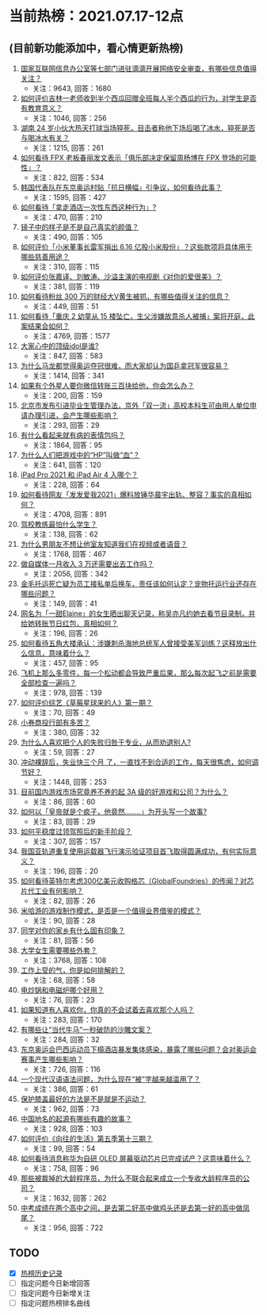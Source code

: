 # 当前热榜：2021.07.17-12点
## (目前新功能添加中，看心情更新热榜)
1. [国家互联网信息办公室等七部门进驻滴滴开展网络安全审查，有哪些信息值得关注？](https://www.zhihu.com/question/472557033)
    * 关注：9643, 回答：1680
2. [如何评价吉林一老师收到半个西瓜回赠全班每人半个西瓜的行为，对学生是否有教育意义？](https://www.zhihu.com/question/472444124)
    * 关注：1046, 回答：256
3. [湖南 24 岁小伙大热天打球当场猝死，目击者称他下场后喝了冰水，猝死是否与喝冰水有关？](https://www.zhihu.com/question/472510464)
    * 关注：1215, 回答：261
4. [如何看待 FPX 老板春丽发文表示「俱乐部决定保留周杨博在 FPX 登场的可能性」？](https://www.zhihu.com/question/472601397)
    * 关注：822, 回答：534
5. [韩国代表队在东京奥运村贴「抗日横幅」引争议，如何看待此事？](https://www.zhihu.com/question/472563744)
    * 关注：1595, 回答：427
6. [如何看待「拿走酒店一次性东西这种行为」?](https://www.zhihu.com/question/465504404)
    * 关注：470, 回答：210
7. [镜子中的样子是不是自己真实的颜值？](https://www.zhihu.com/question/458577474)
    * 关注：490, 回答：105
8. [如何评价「小米董事长雷军捐出 6.16 亿股小米股份」？这些款项将具体用于哪些慈善用途？](https://www.zhihu.com/question/472625285)
    * 关注：310, 回答：115
9. [如何评价张嘉译、刘敏涛、沙溢主演的电视剧《对你的爱很美》？](https://www.zhihu.com/question/457087948)
    * 关注：381, 回答：119
10. [如何看待粉丝 300 万的财经大V黄生被抓，有哪些值得关注的信息？](https://www.zhihu.com/question/472548624)
    * 关注：449, 回答：51
11. [如何看待「重庆 2 幼童从 15 楼坠亡，生父涉嫌故意杀人被捕」案将开庭，此案结果会如何？](https://www.zhihu.com/question/472543340)
    * 关注：4769, 回答：1577
12. [大家心中的顶级idol是谁?](https://www.zhihu.com/question/472292212)
    * 关注：847, 回答：583
13. [为什么马龙都觉得奥运夺冠很难，而大家却认为国乒拿冠军很容易？](https://www.zhihu.com/question/471555660)
    * 关注：1414, 回答：341
14. [如果有个外星人要你微信转账三百块给他，你会怎么办？](https://www.zhihu.com/question/472127049)
    * 关注：200, 回答：159
15. [北京市发布引进毕业生管理办法，京外「双一流」高校本科生可由用人单位申请办理引进，会产生哪些影响？](https://www.zhihu.com/question/472589954)
    * 关注：293, 回答：29
16. [有什么看起来就有病的表情包吗？](https://www.zhihu.com/question/459596154)
    * 关注：1864, 回答：95
17. [为什么人们把游戏中的“HP”叫做“血”？](https://www.zhihu.com/question/471152379)
    * 关注：641, 回答：120
18. [iPad Pro 2021 和 iPad Air 4 入哪个？](https://www.zhihu.com/question/455891195)
    * 关注：228, 回答：64
19. [如何看待网友「发发爱我2021」爆料放锤华晨宇出轨、整容？事实的真相如何？](https://www.zhihu.com/question/472603288)
    * 关注：4708, 回答：891
20. [驾校教练最怕什么学生？](https://www.zhihu.com/question/453063198)
    * 关注：138, 回答：62
21. [为什么男朋友不想让他室友知道我们在视频或者语音？](https://www.zhihu.com/question/465047050)
    * 关注：1768, 回答：467
22. [做自媒体一月收入 3 万还需要出去工作吗？](https://www.zhihu.com/question/457544338)
    * 关注：2056, 回答：342
23. [金毛托运死亡疑为员工接私单后换车，责任该如何认定？宠物托运行业还存在哪些问题？](https://www.zhihu.com/question/472716419)
    * 关注：149, 回答：41
24. [网名为「一甜Elaine」的女生晒出聊天记录，称吴亦凡约她去看节目录制，并给她转账节日红包，真相如何？](https://www.zhihu.com/question/472725599)
    * 关注：196, 回答：26
25. [如何看待五角大楼承认：涉嫌刺杀海地总统军人曾接受美军训练？这释放出什么信息，意味着什么？](https://www.zhihu.com/question/472527903)
    * 关注：457, 回答：95
26. [飞机上那么多零件，每一个松动都会导致严重后果，那么每次起飞之前是需要全部检查一遍吗？](https://www.zhihu.com/question/463612668)
    * 关注：978, 回答：139
27. [如何评价综艺《草莓星球来的人》第一期？](https://www.zhihu.com/question/472621186)
    * 关注：70, 回答：49
28. [小券商投行部有多苦？](https://www.zhihu.com/question/398063647)
    * 关注：380, 回答：32
29. [为什么人喜欢把个人的失败归咎于专业，从而劝退别人?](https://www.zhihu.com/question/471410274)
    * 关注：59, 回答：27
30. [冲动裸辞后，失业快三个月 了，一直找不到合适的工作，每天很焦虑，如何调节好？](https://www.zhihu.com/question/430896392)
    * 关注：1448, 回答：253
31. [目前国内游戏市场究竟养不养的起 3A 级的好游戏和公司？为什么？](https://www.zhihu.com/question/472220632)
    * 关注：86, 回答：60
32. [如何以「皇帝就是个疯子，他竟然........」为开头写一个故事?](https://www.zhihu.com/question/428181470)
    * 关注：83, 回答：29
33. [如何平稳度过领驾照后的新手阶段？](https://www.zhihu.com/question/466338229)
    * 关注：307, 回答：157
34. [我国亚轨道重复使用运载器飞行演示验证项目首飞取得圆满成功，有何实际意义？](https://www.zhihu.com/question/472628158)
    * 关注：196, 回答：20
35. [如何看待英特尔考虑300亿美元收购格芯（GlobalFoundries）的传闻？对芯片代工业有何影响？](https://www.zhihu.com/question/472513913)
    * 关注：82, 回答：26
36. [米哈游的游戏制作模式，是否是一个值得业界借鉴的模式？](https://www.zhihu.com/question/471656057)
    * 关注：90, 回答：28
37. [同学对你的家乡有什么固有印象？](https://www.zhihu.com/question/470885890)
    * 关注：81, 回答：56
38. [大学女生需要哪些外套？](https://www.zhihu.com/question/293964461)
    * 关注：3768, 回答：108
39. [工作上受的气，你是如何排解的？](https://www.zhihu.com/question/470607647)
    * 关注：68, 回答：58
40. [电炒锅和电磁炉哪个好用？](https://www.zhihu.com/question/60456273)
    * 关注：76, 回答：23
41. [如果知道有人喜欢你，你真的不会试着去喜欢那个人吗？](https://www.zhihu.com/question/472247697)
    * 关注：283, 回答：170
42. [有哪些让“当代牛马”一秒破防的沙雕文案？](https://www.zhihu.com/question/471805468)
    * 关注：284, 回答：32
43. [东京奥运会巴西运动员下榻酒店暴发集体感染，暴露了哪些问题？会对奥运会赛事产生哪些影响？](https://www.zhihu.com/question/472327033)
    * 关注：726, 回答：116
44. [一个现代汉语语法问题，为什么现在“被”字越来越滥用了？](https://www.zhihu.com/question/471998676)
    * 关注：386, 回答：61
45. [保护膝盖最好的方法是不是就是不运动？](https://www.zhihu.com/question/399157144)
    * 关注：962, 回答：73
46. [中国地名的起源有哪些有趣的故事？](https://www.zhihu.com/question/34480542)
    * 关注：928, 回答：103
47. [如何评价《向往的生活》第五季第十三期？](https://www.zhihu.com/question/472617381)
    * 关注：99, 回答：54
48. [如何看待消息称华为自研 OLED 屏幕驱动芯片已完成试产？这意味着什么？](https://www.zhihu.com/question/471697241)
    * 关注：758, 回答：96
49. [那些被裁掉的大龄程序员，为什么不联合起来成立一个专收大龄程序员的公司？](https://www.zhihu.com/question/471283000)
    * 关注：1632, 回答：262
50. [中考成绩在两个高中之间，是去第二好高中做鸡头还是去第一好的高中做凤尾？](https://www.zhihu.com/question/466979770)
    * 关注：956, 回答：722
## TODO
* [x] [热榜历史记录](hot_history/AllHot.md)
* [ ] 指定问题今日新增回答
* [ ] 指定问题今日新增关注
* [ ] 指定问题热榜排名曲线
